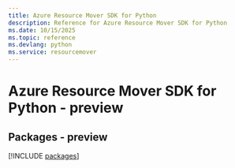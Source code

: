 ```yaml
---
title: Azure Resource Mover SDK for Python
description: Reference for Azure Resource Mover SDK for Python
ms.date: 10/15/2025
ms.topic: reference
ms.devlang: python
ms.service: resourcemover
---
```

# Azure Resource Mover SDK for Python - preview
## Packages - preview
[!INCLUDE [packages](resource-mover-index.md)]